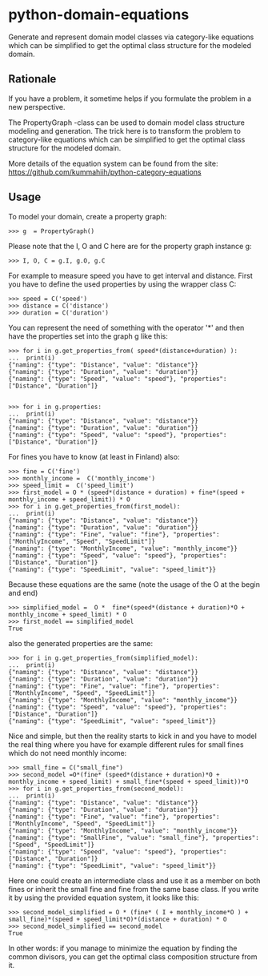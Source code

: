 # python-domain-equations

Generate and represent domain model classes via category-like equations
which can be simplified to get the optimal class structure for the modeled domain.

## Rationale

If you have a problem, it sometime helps if you formulate the problem in a new perspective.

The PropertyGraph -class can be used to domain model class structure modeling and generation.
The trick here is to transform the problem to category-like equations which
can be simplified to get the optimal class structure for the modeled domain.

More details of the equation system can be found from the site: https://github.com/kummahiih/python-category-equations

## Usage

To model your domain, create a property graph:

    >>> g  = PropertyGraph()

Please note that the I, O and C here are for the property graph instance g:

    >>> I, O, C = g.I, g.O, g.C

For example to measure speed you have to get interval and distance. First you have to define
the used properties by using the wrapper class C:

    >>> speed = C('speed')
    >>> distance = C('distance')
    >>> duration = C('duration')

You can represent the need of something with the operator '*' and then
have the properties set into the graph g like this:

    >>> for i in g.get_properties_from( speed*(distance+duration) ):
    ...  print(i)
    {"naming": {"type": "Distance", "value": "distance"}}
    {"naming": {"type": "Duration", "value": "duration"}}
    {"naming": {"type": "Speed", "value": "speed"}, "properties": ["Distance", "Duration"]}


    >>> for i in g.properties:
    ...  print(i)
    {"naming": {"type": "Distance", "value": "distance"}}
    {"naming": {"type": "Duration", "value": "duration"}}
    {"naming": {"type": "Speed", "value": "speed"}, "properties": ["Distance", "Duration"]}

For fines you have to know (at least in Finland) also:

    >>> fine = C('fine')
    >>> monthly_income =  C('monthly_income')
    >>> speed_limit =  C('speed_limit')
    >>> first_model = O * (speed*(distance + duration) + fine*(speed + monthly_income + speed_limit)) * O
    >>> for i in g.get_properties_from(first_model):
    ...  print(i)
    {"naming": {"type": "Distance", "value": "distance"}}
    {"naming": {"type": "Duration", "value": "duration"}}
    {"naming": {"type": "Fine", "value": "fine"}, "properties": ["MonthlyIncome", "Speed", "SpeedLimit"]}
    {"naming": {"type": "MonthlyIncome", "value": "monthly_income"}}
    {"naming": {"type": "Speed", "value": "speed"}, "properties": ["Distance", "Duration"]}
    {"naming": {"type": "SpeedLimit", "value": "speed_limit"}}

Because these equations are the same (note the usage of the O at the begin and end)

    >>> simplified_model =  O *  fine*(speed*(distance + duration)*O + monthly_income + speed_limit) * O
    >>> first_model == simplified_model
    True

also the generated properties are the same:

    >>> for i in g.get_properties_from(simplified_model):
    ...  print(i)
    {"naming": {"type": "Distance", "value": "distance"}}
    {"naming": {"type": "Duration", "value": "duration"}}
    {"naming": {"type": "Fine", "value": "fine"}, "properties": ["MonthlyIncome", "Speed", "SpeedLimit"]}
    {"naming": {"type": "MonthlyIncome", "value": "monthly_income"}}
    {"naming": {"type": "Speed", "value": "speed"}, "properties": ["Distance", "Duration"]}
    {"naming": {"type": "SpeedLimit", "value": "speed_limit"}}

Nice and simple, but then the reality starts to kick in and you have to model the real thing where you have for example
different rules for small fines which do not need monthly income:

    >>> small_fine = C("small_fine")
    >>> second_model =O*(fine* (speed*(distance + duration)*O + monthly_income + speed_limit) + small_fine*(speed + speed_limit))*O
    >>> for i in g.get_properties_from(second_model):
    ...  print(i)
    {"naming": {"type": "Distance", "value": "distance"}}
    {"naming": {"type": "Duration", "value": "duration"}}
    {"naming": {"type": "Fine", "value": "fine"}, "properties": ["MonthlyIncome", "Speed", "SpeedLimit"]}
    {"naming": {"type": "MonthlyIncome", "value": "monthly_income"}}
    {"naming": {"type": "SmallFine", "value": "small_fine"}, "properties": ["Speed", "SpeedLimit"]}
    {"naming": {"type": "Speed", "value": "speed"}, "properties": ["Distance", "Duration"]}
    {"naming": {"type": "SpeedLimit", "value": "speed_limit"}}

Here one could create an intermediate class and use it as a member on both fines or inherit the small fine and fine from the same base class.
If you write it by using the provided equation system, it looks like this:
    
    >>> second_model_simplified = O * (fine* ( I + monthly_income*O ) + small_fine)*(speed + speed_limit*O)*(distance + duration) * O
    >>> second_model_simplified == second_model
    True

In other words: if you manage to minimize the equation by finding the common divisors, you can get the optimal class composition
structure from it. 

    